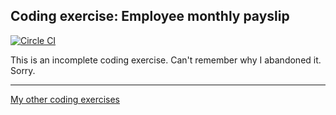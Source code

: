 ## Coding exercise: Employee monthly payslip

[![Circle CI](https://circleci.com/gh/pokle/coding-exercise-employee-monthly-payslip.png?style=badge)](https://circleci.com/gh/pokle/coding-exercise-employee-monthly-payslip)

This is an incomplete coding exercise. Can't remember why I abandoned it. Sorry.

----
[My other coding exercises](https://github.com/search?q=user%3Apokle+coding-exercise)
